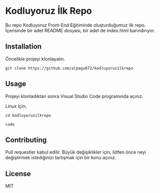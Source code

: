 # Kodluyoruz İlk Repo
Bu repo Kodluyoruz Front-End Eğitiminde oluşturduğumuz ilk repo. İçerisinde bir adet README dosyası, bir adet de index.html barındırıyor.



## Installation

Öncelikle projeyi klonlayalın.



`git clone https://github.com/alpagu872/kodluyoruzilkrepo`

## Usage

Projeyi klonladıktan sonra Visual Studio Code programında açınız.



Linux için;

`cd kodluyoruzilkrepo`

`code`



## Contributing

Pull requestler kabul edilir. Büyük değişiklikler için, lütfen önce neyi değiştirmek istediğinizi tartışmak için bir konu açınız.





## License

MIT

